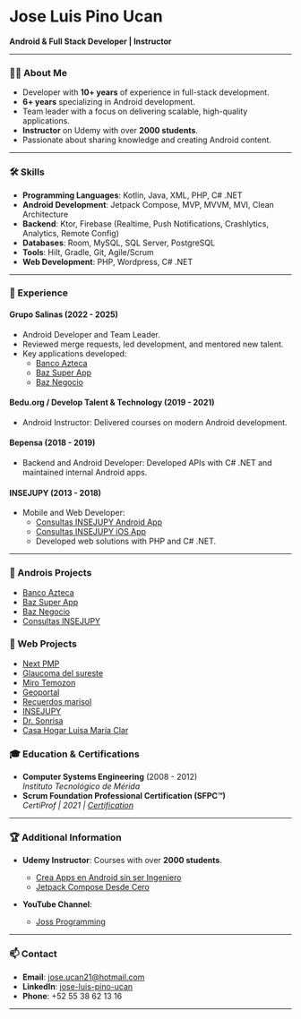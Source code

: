 # Jose Luis Pino Ucan

**Android & Full Stack Developer | Instructor**

---

### 👨‍💻 About Me
- Developer with **10+ years** of experience in full-stack development.
- **6+ years** specializing in Android development.
- Team leader with a focus on delivering scalable, high-quality applications.
- **Instructor** on Udemy with over **2000 students**.
- Passionate about sharing knowledge and creating Android content.

---

### 🛠 Skills
- **Programming Languages**: Kotlin, Java, XML, PHP, C# .NET
- **Android Development**: Jetpack Compose, MVP, MVVM, MVI, Clean Architecture
- **Backend**: Ktor, Firebase (Realtime, Push Notifications, Crashlytics, Analytics, Remote Config)
- **Databases**: Room, MySQL, SQL Server, PostgreSQL
- **Tools**: Hilt, Gradle, Git, Agile/Scrum
- **Web Development**: PHP, Wordpress, C# .NET

---

### 💼 Experience

#### **Grupo Salinas** (2022 - 2025)  
- Android Developer and Team Leader.  
- Reviewed merge requests, led development, and mentored new talent.  
- Key applications developed:  
  - [Banco Azteca](https://play.google.com/store/apps/details?id=mx.com.bancoazteca.bazdigitalmovil)  
  - [Baz Super App](https://play.google.com/store/apps/details?id=mx.app.baz.superapp)  
  - [Baz Negocio](https://play.google.com/store/apps/details?id=mx.app.baz.baznegocio)  

#### **Bedu.org / Develop Talent & Technology** (2019 - 2021)  
- Android Instructor: Delivered courses on modern Android development.  

#### **Bepensa** (2018 - 2019)  
- Backend and Android Developer: Developed APIs with C# .NET and maintained internal Android apps.  

#### **INSEJUPY** (2013 - 2018)  
- Mobile and Web Developer:  
  - [Consultas INSEJUPY Android App](https://play.google.com/store/apps/details?id=gob.mx.consultas.insejupy)  
  - [Consultas INSEJUPY iOS App](https://apps.apple.com/mx/app/consultas-insejupy/id6478311727?platform=iphone)  
  - Developed web solutions with PHP and C# .NET.  

---
### 🌟 Androis Projects
- [Banco Azteca](https://play.google.com/store/apps/details?id=mx.com.bancoazteca.bazdigitalmovil)  
- [Baz Super App](https://play.google.com/store/apps/details?id=mx.app.baz.superapp)  
- [Baz Negocio](https://play.google.com/store/apps/details?id=mx.app.baz.baznegocio)  
- [Consultas INSEJUPY](https://play.google.com/store/apps/details?id=gob.mx.consultas.insejupy)

### 🌟 Web Projects
- [Next PMP](https://nextpmp.engsigner.com/)
- [Glaucoma del sureste](https://glaucomadelsureste.com/)
- [Miro Temozon](https://mirotemozon.mx/)
- [Geoportal](https://geoportal.merida.gob.mx/)
- [Recuerdos marisol](https://recuerdosmarisol.com/)
- [INSEJUPY](https://www.insejupy.gob.mx/)
- [Dr. Sonrisa](https://drsonrisa.com.mx/)
- [Casa Hogar Luisa María Clar](https://casahogarluisamariaclar.org/)


### 🎓 Education & Certifications
- **Computer Systems Engineering** (2008 - 2012)  
  _Instituto Tecnológico de Mérida_  
- **Scrum Foundation Professional Certification (SFPC™)**  
  _CertiProf | 2021 | [Certification](https://www.credly.com/badges/ee89daa8-b565-402e-b1ac-559008fdf36b?source=linked_in_profile)_  

---

### 🏆 Additional Information
- **Udemy Instructor**: Courses with over **2000 students**.  
  - [Crea Apps en Android sin ser Ingeniero](https://www.udemy.com/user/jose-luis-pino-ucan/)
  - [Jetpack Compose Desde Cero](https://www.udemy.com/user/jose-luis-pino-ucan/)  

- **YouTube Channel**:
  - [Joss Programming](https://www.youtube.com/c/JossProgramming)
---

### 📫 Contact
- **Email**: [jose.ucan21@hotmail.com](mailto:jose.ucan21@hotmail.com)  
- **LinkedIn**: [jose-luis-pino-ucan](https://www.linkedin.com/in/jose-luis-pino-ucan-19b3a7bb/)  
- **Phone**: +52 55 38 62 13 16  

---